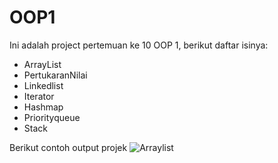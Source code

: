 # OOP1
Ini adalah project pertemuan ke 10 OOP 1, berikut daftar isinya:
* ArrayList
* PertukaranNilai
* Linkedlist
* Iterator
* Hashmap
* Priorityqueue
* Stack


Berikut contoh output projek
![Arraylist](https://user-images.githubusercontent.com/39976558/71152711-bf066800-2269-11ea-85f8-7f6894e73b67.png)
